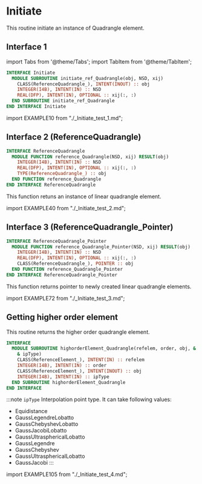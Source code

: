 # Initiate

This routine initiate an instance of Quadrangle element.

## Interface 1

import Tabs from '@theme/Tabs';
import TabItem from '@theme/TabItem';

<Tabs>
<TabItem value="interface" label="܀ Interface" default>

```fortran
INTERFACE Initiate
  MODULE SUBROUTINE initiate_ref_Quadrangle(obj, NSD, xij)
    CLASS(ReferenceQuadrangle_), INTENT(INOUT) :: obj
    INTEGER(I4B), INTENT(IN) :: NSD
    REAL(DFP), INTENT(IN), OPTIONAL :: xij(:, :)
  END SUBROUTINE initiate_ref_Quadrangle
END INTERFACE Initiate
```

</TabItem>

<TabItem value="example" label="️܀ See example">

import EXAMPLE10 from "./_Initiate_test_1.md";

<EXAMPLE10 />

</TabItem>

<TabItem value="close" label="↢ ">

</TabItem>
</Tabs>

## Interface 2 (ReferenceQuadrangle)

<Tabs>
<TabItem value="interface" label="܀ Interface" default>

```fortran
INTERFACE ReferenceQuadrangle
  MODULE FUNCTION reference_Quadrangle(NSD, xij) RESULT(obj)
    INTEGER(I4B), INTENT(IN) :: NSD
    REAL(DFP), INTENT(IN), OPTIONAL :: xij(:, :)
    TYPE(ReferenceQuadrangle_) :: obj
  END FUNCTION reference_Quadrangle
END INTERFACE ReferenceQuadrangle
```

This function retuns an instance of linear quadrangle element.

</TabItem>

<TabItem value="example" label="️܀ See example">

import EXAMPLE40 from "./_Initiate_test_2.md";

<EXAMPLE40 />

</TabItem>

<TabItem value="close" label="↢ ">

</TabItem>
</Tabs>

## Interface 3 (ReferenceQuadrangle_Pointer)

<Tabs>
<TabItem value="interface" label="܀ Interface" default>

```fortran
INTERFACE ReferenceQuadrangle_Pointer
  MODULE FUNCTION reference_Quadrangle_Pointer(NSD, xij) RESULT(obj)
    INTEGER(I4B), INTENT(IN) :: NSD
    REAL(DFP), INTENT(IN), OPTIONAL :: xij(:, :)
    CLASS(ReferenceQuadrangle_), POINTER :: obj
  END FUNCTION reference_Quadrangle_Pointer
END INTERFACE ReferenceQuadrangle_Pointer
```

This function returns pointer to newly created linear quadrangle elements.

</TabItem>

<TabItem value="example" label="️܀ See example">

import EXAMPLE72 from "./_Initiate_test_3.md";

<EXAMPLE72 />

</TabItem>

<TabItem value="close" label="↢ ">

</TabItem>
</Tabs>

## Getting higher order element

<Tabs>
<TabItem value="interface" label="܀ Interface" default>

This routine returns the higher order quadrangle element.

```fortran
INTERFACE
  MODULE SUBROUTINE highorderElement_Quadrangle(refelem, order, obj, &
    & ipType)
    CLASS(ReferenceElement_), INTENT(IN) :: refelem
    INTEGER(I4B), INTENT(IN) :: order
    CLASS(ReferenceElement_), INTENT(INOUT) :: obj
    INTEGER(I4B), INTENT(IN) :: ipType
  END SUBROUTINE highorderElement_Quadrangle
END INTERFACE
```

:::note `ipType`
Interpolation point type. It can take following values:

- Equidistance
- GaussLegendreLobatto
- GaussChebyshevLobatto
- GaussJacobiLobatto
- GaussUltrasphericalLobatto
- GaussLegendre
- GaussChebyshev
- GaussUltrasphericalLobatto
- GaussJacobi
:::

</TabItem>

<TabItem value="example" label="️܀ See example">

import EXAMPLE105 from "./_Initiate_test_4.md";

<EXAMPLE105 />

</TabItem>

<TabItem value="close" label="↢ ">

</TabItem>
</Tabs>

